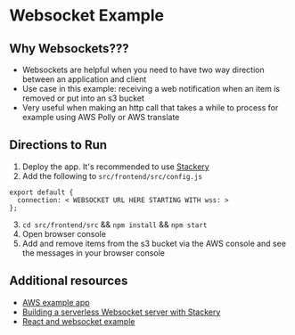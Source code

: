 # Websocket Example

## Why Websockets???
- Websockets are helpful when you need to have two way direction between an application and client
- Use case in this example: receiving a web notification when an item is removed or put into an s3 bucket
- Very useful when making an http call that takes a while to process for example using AWS Polly or AWS translate

## Directions to Run
1. Deploy the app. It's recommended to use [Stackery](https://www.stackery.io/)
2. Add the following to `src/frontend/src/config.js`
  ```
  export default {
    connection: < WEBSOCKET URL HERE STARTING WITH wss: >
  };
  ```
3. `cd src/frontend/src` && `npm install` && `npm start`
4. Open browser console
5. Add and remove items from the s3 bucket via the AWS console and see the messages in your browser console

## Additional resources
- [AWS example app](https://github.com/aws-samples/simple-websockets-chat-app)
- [Building a serverless Websocket server with Stackery](https://aws.amazon.com/blogs/apn/building-a-simple-serverless-websocket-with-stackery-and-aws/)
- [React and websocket example](https://blog.bitlabstudio.com/a-simple-chat-app-with-react-node-and-websocket-35d3c9835807)
